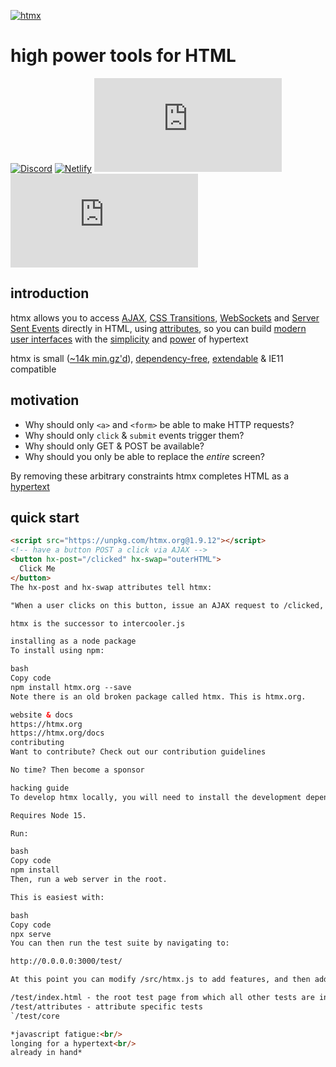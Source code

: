 [![htmx](https://raw.githubusercontent.com/bigskysoftware/htmx/master/www/static/img/htmx_logo.1.png "high power tools for HTML")](https://htmx.org)

# high power tools for HTML

[![Discord](https://img.shields.io/discord/725789699527933952)](https://htmx.org/discord)
[![Netlify](https://img.shields.io/netlify/dba3fc85-d9c9-476a-a35a-e52a632cef78)](https://app.netlify.com/sites/htmx/deploys)
[![Bundlephobia](https://badgen.net/bundlephobia/dependency-count/htmx.org)](https://bundlephobia.com/result?p=htmx.org)
[![Bundlephobia](https://badgen.net/bundlephobia/minzip/htmx.org)](https://bundlephobia.com/result?p=htmx.org)

## introduction

htmx allows you to access [AJAX](https://htmx.org/docs#ajax), [CSS Transitions](https://htmx.org/docs#css_transitions),
[WebSockets](https://htmx.org/docs#websockets) and [Server Sent Events](https://htmx.org/docs#sse)
directly in HTML, using [attributes](https://htmx.org/reference#attributes), so you can build
[modern user interfaces](https://htmx.org/examples) with the [simplicity](https://en.wikipedia.org/wiki/HATEOAS) and
[power](https://www.ics.uci.edu/~fielding/pubs/dissertation/rest_arch_style.htm) of hypertext

htmx is small ([~14k min.gz'd](https://unpkg.com/htmx.org/dist/)),
[dependency-free](https://github.com/bigskysoftware/htmx/blob/master/package.json),
[extendable](https://htmx.org/extensions) &
IE11 compatible

## motivation

* Why should only `<a>` and `<form>` be able to make HTTP requests?
* Why should only `click` & `submit` events trigger them?
* Why should only GET & POST be available?
* Why should you only be able to replace the *entire* screen?

By removing these arbitrary constraints htmx completes HTML as a
[hypertext](https://en.wikipedia.org/wiki/Hypertext)

## quick start

```html
<script src="https://unpkg.com/htmx.org@1.9.12"></script>
<!-- have a button POST a click via AJAX -->
<button hx-post="/clicked" hx-swap="outerHTML">
  Click Me
</button>
The hx-post and hx-swap attributes tell htmx:

"When a user clicks on this button, issue an AJAX request to /clicked, and replace the entire button with the response"

htmx is the successor to intercooler.js

installing as a node package
To install using npm:

bash
Copy code
npm install htmx.org --save
Note there is an old broken package called htmx. This is htmx.org.

website & docs
https://htmx.org
https://htmx.org/docs
contributing
Want to contribute? Check out our contribution guidelines

No time? Then become a sponsor

hacking guide
To develop htmx locally, you will need to install the development dependencies.

Requires Node 15.

Run:

bash
Copy code
npm install
Then, run a web server in the root.

This is easiest with:

bash
Copy code
npx serve
You can then run the test suite by navigating to:

http://0.0.0.0:3000/test/

At this point you can modify /src/htmx.js to add features, and then add tests in the appropriate area under /test.

/test/index.html - the root test page from which all other tests are included
/test/attributes - attribute specific tests
`/test/core

*javascript fatigue:<br/>
longing for a hypertext<br/>
already in hand*
